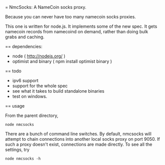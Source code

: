 
= NmcSocks: A NameCoin socks proxy.

Because you can never have too many namecoin socks proxies.

This one is written for node.js.
It implements some of the new spec.
It gets namecoin records from namecoind on demand, rather than doing bulk grabs and caching.

== dependencies:

- node ( http://nodejs.org/ )
- optimist and binary ( npm install optimist binary )

== todo

- ipv6 support
- support for the whole spec
- see what it takes to build standalone binaries
- test on windows.

== usage

From the parent directory,

    node nmcsocks

There are a bunch of command line switches.
By default, nmcsocks will attempt to chain connections into another local socks proxy on port 9050.
If such a proxy doesn't exist, connections are made directly.
To see all the settings, try

    node nmcsocks -h

